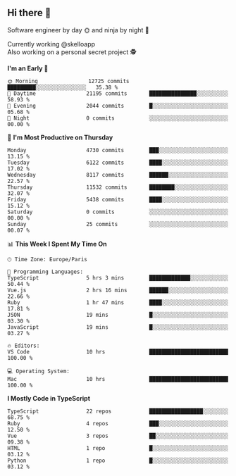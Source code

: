 ## Hi there 👋

Software engineer by day 🌞 and ninja by night 🌝

Currently working @skelloapp <br>
Also working on a personal secret project 🕵️

<!--START_SECTION:waka-->
**I'm an Early 🐤** 

```text
🌞 Morning                12725 commits       █████████░░░░░░░░░░░░░░░░   35.38 % 
🌆 Daytime                21195 commits       ███████████████░░░░░░░░░░   58.93 % 
🌃 Evening                2044 commits        █░░░░░░░░░░░░░░░░░░░░░░░░   05.68 % 
🌙 Night                  0 commits           ░░░░░░░░░░░░░░░░░░░░░░░░░   00.00 % 
```
📅 **I'm Most Productive on Thursday** 

```text
Monday                   4730 commits        ███░░░░░░░░░░░░░░░░░░░░░░   13.15 % 
Tuesday                  6122 commits        ████░░░░░░░░░░░░░░░░░░░░░   17.02 % 
Wednesday                8117 commits        ██████░░░░░░░░░░░░░░░░░░░   22.57 % 
Thursday                 11532 commits       ████████░░░░░░░░░░░░░░░░░   32.07 % 
Friday                   5438 commits        ████░░░░░░░░░░░░░░░░░░░░░   15.12 % 
Saturday                 0 commits           ░░░░░░░░░░░░░░░░░░░░░░░░░   00.00 % 
Sunday                   25 commits          ░░░░░░░░░░░░░░░░░░░░░░░░░   00.07 % 
```


📊 **This Week I Spent My Time On** 

```text
🕑︎ Time Zone: Europe/Paris

💬 Programming Languages: 
TypeScript               5 hrs 3 mins        █████████████░░░░░░░░░░░░   50.44 % 
Vue.js                   2 hrs 16 mins       ██████░░░░░░░░░░░░░░░░░░░   22.66 % 
Ruby                     1 hr 47 mins        ████░░░░░░░░░░░░░░░░░░░░░   17.81 % 
JSON                     19 mins             █░░░░░░░░░░░░░░░░░░░░░░░░   03.30 % 
JavaScript               19 mins             █░░░░░░░░░░░░░░░░░░░░░░░░   03.27 % 

🔥 Editors: 
VS Code                  10 hrs              █████████████████████████   100.00 % 

💻 Operating System: 
Mac                      10 hrs              █████████████████████████   100.00 % 
```

**I Mostly Code in TypeScript** 

```text
TypeScript               22 repos            █████████████████░░░░░░░░   68.75 % 
Ruby                     4 repos             ███░░░░░░░░░░░░░░░░░░░░░░   12.50 % 
Vue                      3 repos             ██░░░░░░░░░░░░░░░░░░░░░░░   09.38 % 
HTML                     1 repo              █░░░░░░░░░░░░░░░░░░░░░░░░   03.12 % 
Python                   1 repo              █░░░░░░░░░░░░░░░░░░░░░░░░   03.12 % 
```




<!--END_SECTION:waka-->

<!--
**antoinelncl/antoinelncl** is a ✨ _special_ ✨ repository because its `README.md` (this file) appears on your GitHub profile.

Here are some ideas to get you started:

- 🔭 I’m currently working on ...
- 🌱 I’m currently learning ...
- 👯 I’m looking to collaborate on ...
- 🤔 I’m looking for help with ...
- 💬 Ask me about ...
- 📫 How to reach me: ...
- 😄 Pronouns: ...
- ⚡ Fun fact: ...
-->
